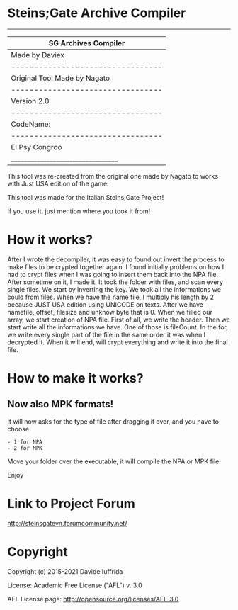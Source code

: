 # Steins;Gate Archive Compiler
___________________________________
|       SG Archives Compiler      |
|---------------------------------|
|          Made by Daviex         |
|---------------------------------|
|   Original Tool Made by Nagato  |
|---------------------------------|
|           Version 2.0           |
|---------------------------------|
|            CodeName:            |
|---------------------------------|
|         El Psy Congroo          |
|_________________________________|

This tool was re-created from the original one made by Nagato to works with Just USA edition of the game.

This tool was made for the Italian Steins;Gate Project!

If you use it, just mention where you took it from!

# How it works?
After I wrote the decompiler, it was easy to found out invert the process to make
files to be crypted together again. I found initially problems on how I had
to crypt files when I was going to insert them back into the NPA file. After
sometime on it, I made it. It took the folder with files, and scan every single files.
We start by inverting the key. We took all the informations we could from files.
When we have the name file, I multiply his length by 2 because
JUST USA edition using UNICODE on texts. After we have namefile,
offset, filesize and unknow byte that is 0. When we filled our array, we start
creation of NPA file. First of all, we write the header. Then we start
write all the informations we have. One of those is fileCount.
In the for, we write every single part of the file in the same order
it was when I decrypted it. When it will end, will crypt everything and write it
into the final file.

# How to make it works?
## Now also MPK formats!
It will now asks for the type of file after dragging it over, and you have to choose
    
    - 1 for NPA
    - 2 for MPK

Move your folder over the executable, it will compile the NPA or MPK file.

Enjoy

# Link to Project Forum
http://steinsgatevn.forumcommunity.net/

# Copyright

Copyright (c) 2015-2021 Davide Iuffrida

License: Academic Free License ("AFL") v. 3.0

AFL License page: http://opensource.org/licenses/AFL-3.0
